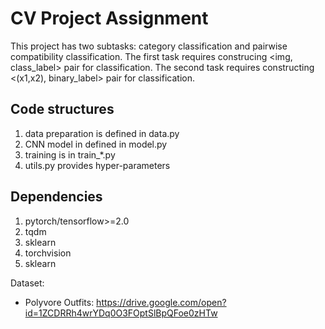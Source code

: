 # CV Project Assignment

This project has two subtasks: category classification and pairwise compatibility classification.
The first task requires construcing <img, class_label> pair for classification.
The second task requires constructing <(x1,x2), binary_label> pair for classification.

## Code structures
1. data preparation is defined in data.py
2. CNN model in defined in model.py
3. training is in train_*.py
4. utils.py provides hyper-parameters

## Dependencies
1. pytorch/tensorflow>=2.0
2. tqdm
3. sklearn
4. torchvision
5. sklearn

Dataset:
- Polyvore Outfits: https://drive.google.com/open?id=1ZCDRRh4wrYDq0O3FOptSlBpQFoe0zHTw

